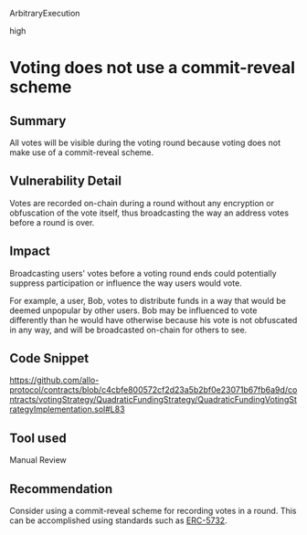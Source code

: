 ArbitraryExecution

high

# Voting does not use a commit-reveal scheme

## Summary

All votes will be visible during the voting round because voting does not make use of a commit-reveal scheme.

## Vulnerability Detail

Votes are recorded on-chain during a round without any encryption or obfuscation of the vote itself, thus broadcasting the way an address votes before a round is over.

## Impact

Broadcasting users' votes before a voting round ends could potentially suppress participation or influence the way users would vote.

For example, a user, Bob, votes to distribute funds in a way that would be deemed unpopular by other users. Bob may be influenced to vote differently than he would have otherwise because his vote is not obfuscated in any way, and will be broadcasted on-chain for others to see.

## Code Snippet

https://github.com/allo-protocol/contracts/blob/c4cbfe800572cf2d23a5b2bf0e23071b67fb6a9d/contracts/votingStrategy/QuadraticFundingStrategy/QuadraticFundingVotingStrategyImplementation.sol#L83

## Tool used

Manual Review

## Recommendation

Consider using a commit-reveal scheme for recording votes in a round. This can be accomplished using standards such as [ERC-5732](https://eips.ethereum.org/EIPS/eip-5732). 
